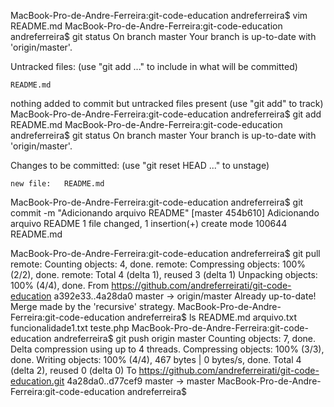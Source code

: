 MacBook-Pro-de-Andre-Ferreira:git-code-education andreferreira$ vim README.md
MacBook-Pro-de-Andre-Ferreira:git-code-education andreferreira$ git status
On branch master
Your branch is up-to-date with 'origin/master'.

Untracked files:
  (use "git add <file>..." to include in what will be committed)

	README.md

nothing added to commit but untracked files present (use "git add" to track)
MacBook-Pro-de-Andre-Ferreira:git-code-education andreferreira$ git add README.md 
MacBook-Pro-de-Andre-Ferreira:git-code-education andreferreira$ git status
On branch master
Your branch is up-to-date with 'origin/master'.

Changes to be committed:
  (use "git reset HEAD <file>..." to unstage)

	new file:   README.md

MacBook-Pro-de-Andre-Ferreira:git-code-education andreferreira$ git commit -m "Adicionando arquivo README"
[master 454b610] Adicionando arquivo README
 1 file changed, 1 insertion(+)
 create mode 100644 README.md

MacBook-Pro-de-Andre-Ferreira:git-code-education andreferreira$ git pull
remote: Counting objects: 4, done.
remote: Compressing objects: 100% (2/2), done.
remote: Total 4 (delta 1), reused 3 (delta 1)
Unpacking objects: 100% (4/4), done.
From https://github.com/andreferreirati/git-code-education
   a392e33..4a28da0  master     -> origin/master
Already up-to-date!
Merge made by the 'recursive' strategy.
MacBook-Pro-de-Andre-Ferreira:git-code-education andreferreira$ ls
README.md		arquivo.txt		funcionalidade1.txt	teste.php
MacBook-Pro-de-Andre-Ferreira:git-code-education andreferreira$ git push origin master
Counting objects: 7, done.
Delta compression using up to 4 threads.
Compressing objects: 100% (3/3), done.
Writing objects: 100% (4/4), 467 bytes | 0 bytes/s, done.
Total 4 (delta 2), reused 0 (delta 0)
To https://github.com/andreferreirati/git-code-education.git
   4a28da0..d77cef9  master -> master
MacBook-Pro-de-Andre-Ferreira:git-code-education andreferreira$
